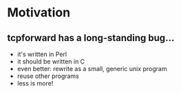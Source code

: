 # Motivation #

## tcpforward has a long-standing bug... ##

* it's written in Perl
* it should be written in C
* even better: rewrite as a small, generic unix program
* reuse other programs
* less is more!

